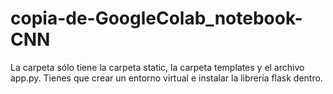 # copia-de-GoogleColab_notebook-CNN

La carpeta sólo tiene la carpeta static, la carpeta templates y el archivo app.py. Tienes que crear un entorno virtual e instalar la librería flask dentro.
